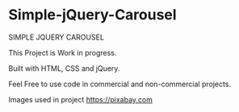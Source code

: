 # Simple-jQuery-Carousel

SIMPLE JQUERY CAROUSEL

This Project is Work in progress. 

Built with HTML, CSS and jQuery.

Feel Free to use code in commercial and non-commercial projects.

Images used in project https://pixabay.com

